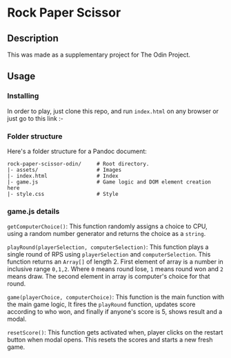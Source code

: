 # Rock Paper Scissor

## Description

This was made as a supplementary project for The Odin Project.

## Usage

### Installing

In order to play, just clone this repo, and run `index.html`
on any browser or just go to this link :-

### Folder structure

Here's a folder structure for a Pandoc document:

```
rock-paper-scissor-odin/     # Root directory.
|- assets/                   # Images
|- index.html                # Index
|- game.js                   # Game logic and DOM element creation here
|- style.css                 # Style
```

### game.js details

`getComputerChoice()`: This function randomly assigns a choice to CPU,
using a random number generator and returns the choice as a `string`.

`playRound(playerSelection, computerSelection)`: This function plays
a single round of RPS using `playerSelection` and `computerSelection`.
This function returns an `Array[]` of length 2. First element of array
is a number in inclusive range `0,1,2`. Where `0` means round lose,
`1` means round won and `2` means draw. The second element in array
is computer's choice for that round.

`game(playerChoice, computerChoice)`: This function is the main function
with the main game logic, It fires the `playRound` function, updates
score according to who won, and finally if anyone's score is 5, shows
result and a modal.

`resetScore()`: This function gets activated when, player clicks on
the restart button when modal opens. This resets the scores and starts
a new fresh game.
